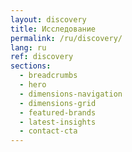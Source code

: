 ```yaml
---
layout: discovery
title: Исследование
permalink: /ru/discovery/
lang: ru
ref: discovery
sections:
  - breadcrumbs
  - hero
  - dimensions-navigation
  - dimensions-grid
  - featured-brands
  - latest-insights
  - contact-cta
---
```


